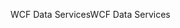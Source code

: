 <span data-ttu-id="dd2db-101">WCF Data Services</span><span class="sxs-lookup"><span data-stu-id="dd2db-101">WCF Data Services</span></span>